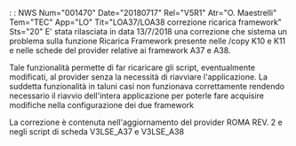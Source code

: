  :  : NWS Num="001470" Date="20180717" Rel="V5R1" Atr="O. Maestrelli" Tem="TEC" App="LO" Tit="LOA37/LOA38 correzione ricarica framework" Sts="20"
E' stata rilasciata in data 13/7/2018 una correzione che sistema un problema sulla funzione Ricarica Framework presente nelle /copy K10 e K11 e nelle schede del provider relative ai framework A37 e A38.

Tale funzionalità permette di far ricaricare gli script, eventualmente modificati, al provider senza la necessità di riavviare l'applicazione.
La suddetta funzionalità in taluni casi non funzionava correttamente rendendo necessario il riavvio dell'intera applicazione per poterle fare acquisire modifiche nella configurazione dei due framework

La correzione è contenuta nell'aggiornamento del provider ROMA REV. 2 e negli script di scheda V3LSE_A37 e V3LSE_A38
